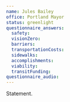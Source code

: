 ```yaml
---
name: Jules Bailey
office: Portland Mayor
status: greenlight
questionnaire_answers:
  safety:
  visionZero:
  barriers:
  transportationCosts:
  sidewalks:
  accomplishments:
  viability:
  transitFunding:
questionnaire_audio:
---
```


Statement.
